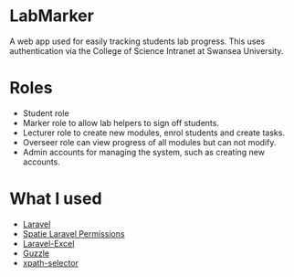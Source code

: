# LabMarker

A web app used for easily tracking students lab progress. This uses authentication via the College of Science Intranet at Swansea University.

# Roles
* Student role
* Marker role to allow lab helpers to sign off students.
* Lecturer role to create new modules, enrol students and create tasks.
* Overseer role can view progress of all modules but can not modify.
* Admin accounts for managing the system, such as creating new accounts.

# What I used
* [Laravel](https://laravel.com/)
* [Spatie Laravel Permissions](https://github.com/spatie/laravel-permission)
* [Laravel-Excel](https://github.com/Maatwebsite/Laravel-Excel)
* [Guzzle](https://github.com/guzzle/guzzle)
* [xpath-selector](https://github.com/stil/xpath-selector)
